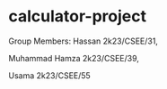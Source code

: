 # calculator-project
Group Members:
Hassan 2k23/CSEE/31,

Muhammad Hamza 2k23/CSEE/39,

Usama 2k23/CSEE/55
